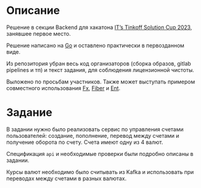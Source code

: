 
# Описание

Решение в секции Backend для хакатона [IT’s Tinkoff Solution Cup 2023](https://www.tinkoff.ru/solutioncup/), занявшее первое место.

Решение написано на [Go](https://go.dev/) и оставлено практически в первозданном виде.

Из репозитория убран весь код организаторов (сборка образов, gitlab pipelines и тп) и текст задания,
для соблюдения лицензионной чистоты.

Выложено по просьбам участников. Также может выступать примером совместного использования
[Fx](https://github.com/uber-go/fx), [Fiber](https://gofiber.io/) и [Ent](https://entgo.io/).

# Задание

В задании нужно было реализовать сервис по управления счетами пользователей: создание, пополнение,
перевод между счетами и получение оборота по счету.
Счета имеют одну из 4 валют.

Спецификация `api` и необходимые проверки были подробно описаны в задании.

Курсы валют необходимо было считывать из Kafka и использовать при переводах между счетами в разных валютах.
